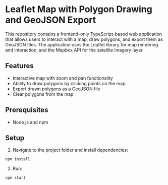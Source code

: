 # Leaflet Map with Polygon Drawing and GeoJSON Export

This repository contains a frontend-only TypeScript-based web application that allows users to interact with a map, draw polygons, and export them as GeoJSON files. The application uses the Leaflet library for map rendering and interaction, and the Mapbox API for the satellite imagery layer.

## Features

- Interactive map with zoom and pan functionality
- Ability to draw polygons by clicking points on the map
- Export drawn polygons as a GeoJSON file
- Clear polygons from the map

## Prerequisites

- Node.js and npm

## Setup

1. Navigate to the project folder and install dependencies:

`npm install`


2. Run:

`npm start`

